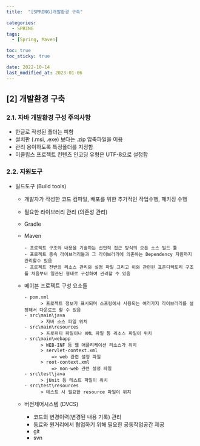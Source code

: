 ```yaml
---
title:  "[SPRING]개발환경 구축" 

categories:
  - SPRING
tags:
  - [Spring, Maven]

toc: true
toc_sticky: true

date: 2022-10-14
last_modified_at: 2023-01-06
---
```

[2] 개발환경 구축
---
### 2.1. 자바 개발환경 구성 주의사항

  - 한글로 작성된 폴더는 피함 
  - 설치판 (.msi, .exe) 보다는 .zip 압축파일을 이용 
  - 관리 용이하도록 특정폴더를 지정함
  - 이클립스 프로젝트 컨텐츠 인코딩 유형은 UTF-8으로 설정함

### 2.2. 지원도구  
  - 빌드도구 (Build tools)  
      - 개발자가 작성한 코드 컴파일, 배포를 위한 추가적인 작업수행, 패키징 수행
      - 필요한 라이브러리 관리 (의존성 관리)
      - Gradle  
      - Maven
  
        ```
        - 프로젝트 구조와 내용을 기술하는 선언적 접근 방식의 오픈 소스 빌드 툴 
        - 프로젝트 종속 라이브러리들과 그 라이브러리에 의존하는 Dependency 자원까지 관리할수 있음
        - 프로젝트 전반의 리소스 관리와 설정 파일 그리고 이와 관련된 표준디렉토리 구조를 처음부터 일관된 형태로 구성하여 관리할 수 있음 
        ```
  
      - 메이븐 프로젝트 구성 요소들
  
          ```
          - pom.xml
                > 프로젝트 정보가 표시되며 스프링에서 사용되는 여러가지 라이브러리를 설정해서 다운로드 할 수 있음  
          - src\main\java
                > 자바 소스 파일 위치
          - src\main\resources  
                > 프로퍼티 파일이나 XML 파일 등 리소스 파일이 위치
          - src\main\webapp
                > WEB-INF 등 웹 애플리케이션 리소스가 위치
                > servlet-context.xml
                    => web 관련 설정 파일
                > root-context.xml
                    => non-web 관련 설정 파일                       
          - src\test\java
                > jUnit 등 테스트 파일이 위치 
          - src\test\resources
                > 테스트 시 필요한 resource 파일이 위치                                         
          ```
  
    - 버전제어시스템 (DVCS)
        - 코드의 변경이력(변경된 내용 기록) 관리
        - 동료와 원거리에서 협업하기 위해 필요한 공동작업공간 제공
        - git 
        - svn 